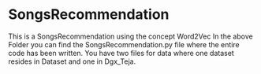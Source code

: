 # SongsRecommendation
This is a SongsRecommendation using the concept Word2Vec
In the above Folder you can find the SongsRecommendation.py file where the entire code has been written.
You have two files for data where one dataset resides in Dataset and one in Dgx_Teja.
